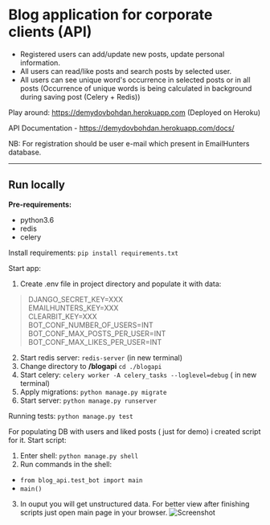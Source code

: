 # Blog application for corporate clients (API) #

- Registered users can add/update new posts, update personal information.
- All users can read/like posts and search posts by selected user.
- All users can see unique word's occurrence in selected posts or in all posts (Occurrence of unique words is being calculated in background during saving post (Celery + Redis))

Play around: https://demydovbohdan.herokuapp.com (Deployed on Heroku)

API Documentation - https://demydovbohdan.herokuapp.com/docs/

NB: For registration should be user e-mail which present in EmailHunters database.

___
## Run locally ##

**Pre-requirements:**
  - python3.6
  - redis
  - celery

Install requirements:
  `pip install requirements.txt`

Start app:
1) Create .env file in project directory and populate it with data:

>  DJANGO_SECRET_KEY=XXX<br />
>  EMAILHUNTERS_KEY=XXX<br />
>  CLEARBIT_KEY=XXX<br />
>  BOT_CONF_NUMBER_OF_USERS=INT<br />
>  BOT_CONF_MAX_POSTS_PER_USER=INT<br />
>  BOT_CONF_MAX_LIKES_PER_USER=INT<br />
 

2) Start redis server: `redis-server` (in new terminal)
3) Change directory to **/blogapi** `cd ./blogapi`
4) Start celery: `celery worker -A celery_tasks --loglevel=debug` ( in new terminal)
5) Apply migrations: `python manage.py migrate`
6) Start server: `python manage.py runserver`

  
Running tests:
  `python manage.py test`

For populating DB with users and liked posts ( just for demo) i created script for it. 
Start script:
1) Enter shell: `python manage.py shell`
2) Run commands in the shell: 
- `from blog_api.test_bot import main`
- `main()`
3) In ouput you will get unstructured data. For better view after finishing scripts just open main page in your browser.
![Screenshot](https://a.radikal.ru/a27/1903/95/08e7fd3b26b3.png "Screenshot")

